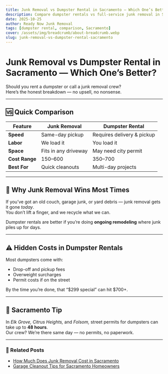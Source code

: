 ```yaml
---
title: Junk Removal vs Dumpster Rental in Sacramento — Which One’s Better?
description: Compare dumpster rentals vs full-service junk removal in Sacramento to see which option saves you time and money.
date: 2025-10-25
author: Ready Now Junk Removal
tags: [dumpster rental, comparison, Sacramento]
cover: /assets/img/breadcrumb/about-breadcrumb.webp
slug: junk-removal-vs-dumpster-rental-sacramento
---
```


# Junk Removal vs Dumpster Rental in Sacramento — Which One’s Better?

Should you rent a dumpster or call a junk removal crew?  
Here’s the honest breakdown — no upsell, no nonsense.

---

## 🆚 Quick Comparison

| Feature | Junk Removal | Dumpster Rental |
|----------|---------------|----------------|
| **Speed** | Same-day pickup | Requires delivery & pickup |
| **Labor** | We load it | You load it |
| **Space** | Fits in any driveway | May need city permit |
| **Cost Range** | $150–$600 | $350–$700 |
| **Best For** | Quick cleanouts | Multi-day projects |

---

## 💪 Why Junk Removal Wins Most Times

If you’ve got an old couch, garage junk, or yard debris — junk removal gets it gone *today*.  
You don’t lift a finger, and we recycle what we can.

Dumpster rentals are better if you’re doing **ongoing remodeling** where junk piles up for days.

---

## ⚠️ Hidden Costs in Dumpster Rentals

Most dumpsters come with:
- Drop-off and pickup fees  
- Overweight surcharges  
- Permit costs if on the street  

By the time you’re done, that “$299 special” can hit $700+.

---

## 🧠 Sacramento Tip

In *Elk Grove, Citrus Heights,* and *Folsom,* street permits for dumpsters can take up to **48 hours**.  
Our crew? We’re there same day — no permits, no paperwork.

---

### 🔗 Related Posts
- [How Much Does Junk Removal Cost in Sacramento](/blog/junk-removal-cost-sacramento/)
- [Garage Cleanout Tips for Sacramento Homeowners](/blog/garage-cleanout-tips-sacramento/)
